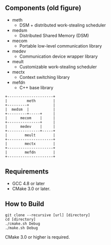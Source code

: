 
Components (old figure)
------------------------

- meth
    - DSM + distributed work-stealing scheduler
- medsm
    - Distributed Shared Memory (DSM)
- mecom
    - Portable low-level communication library
- medev
    - Communication device wrapper library
- meult
    - Customizable work-stealing scheduler
- mectx
    - Context switching library
- mefdn
    - C++ base library

```
+---------------------+
|         meth        |
+---------+           |
|  medsm  |           |
+---------+-----+     |
|      mecom    |     |
+---------------+     |
|      medev    |     |
+---------------+-----+
|        meult        |
+---------------------+
|        mectx        |
+---------------------+
|        mefdn        |
+---------------------+
```

Requirements
------------

- GCC 4.8 or later
- CMake 3.0 or later.

How to Build
------------

```
git clone --recursive [url] [directory]
cd [directory]
./cmake.sh Debug
./make.sh Debug
```

CMake 3.0 or higher is required.



